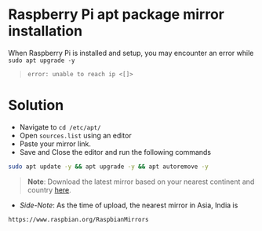 # Raspberry Pi apt package mirror installation
When Raspberry Pi is installed and setup, you may encounter an error while `sudo apt upgrade -y`
> `error: unable to reach ip <[]>`

# Solution
- Navigate to `cd /etc/apt/`
- Open `sources.list` using an editor
- Paste your mirror link.
- Save and Close the editor and run the following commands
```bash
sudo apt update -y && apt upgrade -y && apt autoremove -y
```
> **Note**: Download the latest mirror based on your nearest continent and country [here](https://www.raspbian.org/RaspbianMirrors).
- *Side-Note*: As the time of upload, the nearest mirror in Asia, India is 
```https
https://www.raspbian.org/RaspbianMirrors
```
                
